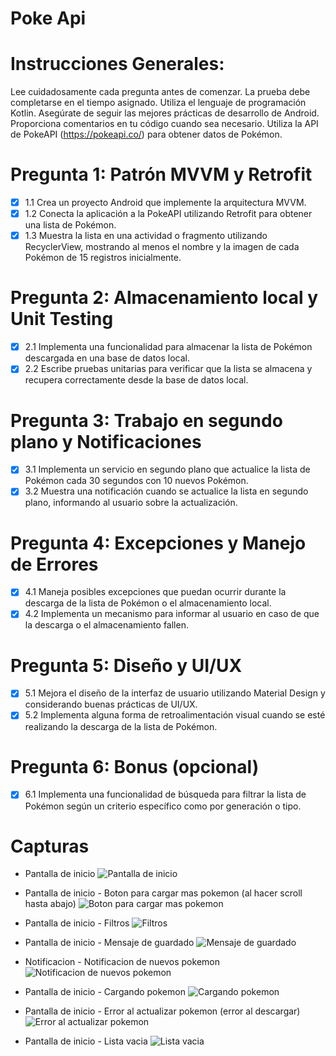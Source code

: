 # Poke Api

# Instrucciones Generales:
Lee cuidadosamente cada pregunta antes de comenzar.
La prueba debe completarse en el tiempo asignado.
Utiliza el lenguaje de programación Kotlin.
Asegúrate de seguir las mejores prácticas de desarrollo de Android.
Proporciona comentarios en tu código cuando sea necesario.
Utiliza la API de PokeAPI (https://pokeapi.co/) para obtener datos de Pokémon.

# Pregunta 1: Patrón MVVM y Retrofit
- [x] 1.1 Crea un proyecto Android que implemente la arquitectura MVVM.
- [x] 1.2 Conecta la aplicación a la PokeAPI utilizando Retrofit para obtener una lista de Pokémon.
- [x] 1.3 Muestra la lista en una actividad o fragmento utilizando RecyclerView, mostrando al menos el nombre y la imagen de cada Pokémon de 15 registros inicialmente.

# Pregunta 2: Almacenamiento local y Unit Testing
- [x] 2.1 Implementa una funcionalidad para almacenar la lista de Pokémon descargada en una base de datos local.
- [x] 2.2 Escribe pruebas unitarias para verificar que la lista se almacena y recupera correctamente desde la base de datos local.

# Pregunta 3: Trabajo en segundo plano y Notificaciones
- [x] 3.1 Implementa un servicio en segundo plano que actualice la lista de Pokémon cada 30 segundos con 10 nuevos Pokémon.
- [x] 3.2 Muestra una notificación cuando se actualice la lista en segundo plano, informando al usuario sobre la actualización.

# Pregunta 4: Excepciones y Manejo de Errores
- [x] 4.1 Maneja posibles excepciones que puedan ocurrir durante la descarga de la lista de Pokémon o el almacenamiento local.
- [x] 4.2 Implementa un mecanismo para informar al usuario en caso de que la descarga o el almacenamiento fallen.

# Pregunta 5: Diseño y UI/UX
- [x] 5.1 Mejora el diseño de la interfaz de usuario utilizando Material Design y considerando buenas prácticas de UI/UX.
- [x] 5.2 Implementa alguna forma de retroalimentación visual cuando se esté realizando la descarga de la lista de Pokémon.

# Pregunta 6: Bonus (opcional)
- [x] 6.1 Implementa una funcionalidad de búsqueda para filtrar la lista de Pokémon según un criterio específico como por generación o tipo.

# Capturas

- Pantalla de inicio
  ![Pantalla de inicio](https://github.com/Drubico/Pokeapi-Test/blob/master/img/captura1.jpg)

- Pantalla de inicio - Boton para cargar mas pokemon (al hacer scroll hasta abajo)
  ![ Boton para cargar mas pokemon ](https://github.com/Drubico/Pokeapi-Test/blob/master/img/captura2.jpg)

- Pantalla de inicio - Filtros
  ![Filtros](https://github.com/Drubico/Pokeapi-Test/blob/master/img/captura3.jpg)

- Pantalla de inicio - Mensaje de guardado
  ![Mensaje de guardado](https://github.com/Drubico/Pokeapi-Test/blob/master/img/captura4.jpg)

- Notificacion - Notificacion de nuevos pokemon
  ![Notificacion de nuevos pokemon](https://github.com/Drubico/Pokeapi-Test/blob/master/img/captura5.jpg)

- Pantalla de inicio - Cargando pokemon
  ![Cargando pokemon](https://github.com/Drubico/Pokeapi-Test/blob/master/img/captura6.jpg)

- Pantalla de inicio - Error al actualizar pokemon (error al descargar)
  ![Error al actualizar pokemon](https://github.com/Drubico/Pokeapi-Test/blob/master/img/captura7.jpg)

- Pantalla de inicio - Lista vacia
  ![Lista vacia](https://github.com/Drubico/Pokeapi-Test/blob/master/img/captura8.jpg)
